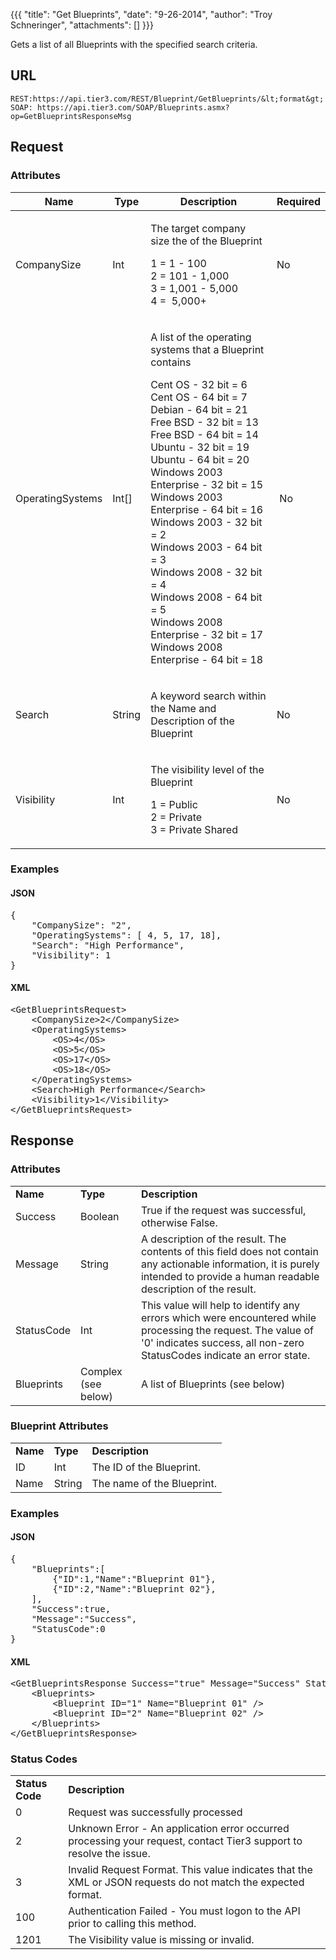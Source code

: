 {{{
  "title": "Get Blueprints",
  "date": "9-26-2014",
  "author": "Troy Schneringer",
  "attachments": []
}}}

Gets a list of all Blueprints with the specified search criteria.

## URL

    REST:https://api.tier3.com/REST/Blueprint/GetBlueprints/&lt;format&gt;
    SOAP: https://api.tier3.com/SOAP/Blueprints.asmx?op=GetBlueprintsResponseMsg

## Request
### Attributes
<table>
    <thead>
    <tr>
      <th>Name</th>
      <th>Type</th>
      <th>Description</th>
      <th>Required</th>
    </tr>
  </thead>
  <tbody>
    <tr>
      <td>CompanySize</td>
      <td>Int</td>
      <td>
        <p>The target company size the of the Blueprint</p>
        <p>1 = 1 - 100
          <br />2 = 101 - 1,000
          <br />3 = 1,001 - 5,000
          <br />4 = &nbsp;5,000+</p>
      </td>
      <td>
        <p>No</p>
      </td>
    </tr>
    <tr>
      <td>OperatingSystems</td>
      <td>Int[]</td>
      <td>
        <p>A list of the operating systems that a Blueprint contains</p>
        <p>Cent OS - 32 bit = 6
          <br />Cent OS - 64 bit = 7
          <br />Debian - 64 bit = 21
          <br />Free BSD - 32 bit = 13
          <br />Free BSD - 64 bit = 14
          <br />Ubuntu - 32 bit = 19
          <br />Ubuntu - 64 bit = 20
          <br />Windows 2003 Enterprise - 32 bit = 15
          <br />Windows 2003 Enterprise - 64 bit = 16
          <br />Windows 2003 - 32 bit = 2
          <br />Windows 2003 - 64 bit = 3
          <br />Windows 2008 - 32 bit = 4
          <br />Windows 2008 - 64 bit = 5
          <br />Windows 2008 Enterprise - 32 bit = 17
          <br />Windows 2008 Enterprise - 64 bit = 18</p>
      </td>
      <td>&nbsp;No</td>
    </tr>
    <tr>
      <td>Search</td>
      <td>String</td>
      <td>
        <p>A keyword search within the Name and Description of the Blueprint&nbsp;</p>
      </td>
      <td>
        <p>No</p>
      </td>
    </tr>
    <tr>
      <td>Visibility</td>
      <td>Int</td>
      <td>
        <p>The visibility level of the Blueprint</p>
        <p>1 = Public
          <br />2 = Private
          <br />3 = Private Shared</p>
      </td>
      <td>
        <p>No</p>
      </td>
    </tr>
  </tbody>
</table>

### Examples
<h4>JSON</h4>
<pre>{ <br />    "CompanySize": "2",&nbsp;<br />    "OperatingSystems": [ 4, 5, 17, 18],<br />    "Search": "High Performance",<br />    "Visibility": 1<br />}</pre>

<h4>XML</h4>
<pre>&lt;GetBlueprintsRequest&gt;<br />    &lt;CompanySize&gt;2&lt;/CompanySize&gt;<br />    &lt;OperatingSystems&gt;<br />        &lt;OS&gt;4&lt;/OS&gt;<br />        &lt;OS&gt;5&lt;/OS&gt;<br />        &lt;OS&gt;17&lt;/OS&gt;<br />        &lt;OS&gt;18&lt;/OS&gt;<br />    &lt;/OperatingSystems&gt;<br />    &lt;Search&gt;High Performance&lt;/Search&gt;<br />    &lt;Visibility&gt;1&lt;/Visibility&gt;<br />&lt;/GetBlueprintsRequest&gt;&nbsp;</pre>

## Response
### Attributes
<table>
  <tbody>
    <tr>
      <td><strong>Name</strong>
      </td>
      <td><strong>Type</strong>
      </td>
      <td><strong>Description</strong>
      </td>
    </tr>
    <tr>
      <td>Success</td>
      <td>Boolean</td>
      <td>True if the request was successful, otherwise False.</td>
    </tr>
    <tr>
      <td>Message</td>
      <td>String</td>
      <td>A description of the result. The contents of this field does not contain any actionable information, it is purely intended to provide a human readable description of the result.</td>
    </tr>
    <tr>
      <td>StatusCode</td>
      <td>Int</td>
      <td>This value will help to identify any errors which were encountered while processing the request. The value of '0' indicates success, all non-zero StatusCodes indicate an error state.</td>
    </tr>
    <tr>
      <td>Blueprints</td>
      <td>Complex (see below)</td>
      <td>A list of Blueprints (see below)</td>
    </tr>
  </tbody>
</table>

### Blueprint Attributes
<table>
  <tbody>
    <tr>
      <td><strong>Name</strong>
      </td>
      <td><strong>Type</strong>
      </td>
      <td><strong>Description</strong>
      </td>
    </tr>
    <tr>
      <td>ID</td>
      <td>Int</td>
      <td>The ID of the Blueprint.</td>
    </tr>
    <tr>
      <td>Name</td>
      <td>String</td>
      <td>The name of the Blueprint.</td>
    </tr>
  </tbody>
</table>

### Examples
<h4>JSON</h4>
<pre>{<br />    "Blueprints":[<br />        {"ID":1,"Name":"Blueprint 01"},<br />        {"ID":2,"Name":"Blueprint 02"},<br />    ],    <br />    "Success":true,<br />    "Message":"Success",<br />    "StatusCode":0<br />}</pre>

<h4>XML</h4>
<pre>&lt;GetBlueprintsResponse Success="true" Message="Success" StatusCode="0"&gt;<br />    &lt;Blueprints&gt;<br />        &lt;Blueprint ID="1" Name="Blueprint 01" /&gt;<br />        &lt;Blueprint ID="2" Name="Blueprint 02" /&gt;<br />    &lt;/Blueprints&gt;<br />&lt;/GetBlueprintsResponse&gt;</pre>

### Status Codes
<table>
  <tbody>
    <tr>
      <td><strong>Status Code</strong>
      </td>
      <td><strong>Description</strong>
      </td>
    </tr>
    <tr>
      <td>0</td>
      <td>Request was successfully processed</td>
    </tr>
    <tr>
      <td>2</td>
      <td>Unknown Error - An application error occurred processing your request, contact Tier3 support to resolve the issue.</td>
    </tr>
    <tr>
      <td>3</td>
      <td>Invalid Request Format. This value indicates that the XML or JSON requests do not match the expected format.</td>
    </tr>
    <tr>
      <td>100</td>
      <td>Authentication Failed - You must logon to the API prior to calling this method.</td>
    </tr>
    <tr>
      <td>1201</td>
      <td>The Visibility value is missing or invalid.</td>
    </tr>
  </tbody>
</table>